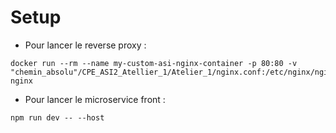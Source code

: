 # **Setup**

- Pour lancer le reverse proxy :
```
docker run --rm --name my-custom-asi-nginx-container -p 80:80 -v "chemin_absolu"/CPE_ASI2_Atellier_1/Atelier_1/nginx.conf:/etc/nginx/nginx.conf:ro nginx
```

- Pour lancer le microservice front :
```
npm run dev -- --host
```
